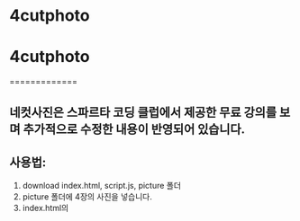 # 4cutphoto


# 4cutphoto
=============

네컷사진은 스파르타 코딩 클럽에서 제공한 무료 강의를 보며 추가적으로 수정한 내용이 반영되어 있습니다.
-------------



## 사용법:
  1. download index.html, script.js, picture 폴더
  2. picture 폴더에 4장의 사진을 넣습니다.
  3. index.html의 <style>에 있는 #image{} 안에
      ```css
      background-image: url('이미지링크');
      ```
  를 추가합니다.
  
## insert video:
  만약 네번째 사진을 video로 대체하려면 <body>의 <div id=image4> 대신,
 ```html
  <div class="photo-frame">
     <iframe class="video"
             src=""
             frameborder="0"
  </div>
 ```
   로 코드를 대체합니다.
 +) script.js 에서도 4번째 이미지에 대한 내용을 삭제할 수 있습니다.
     
 ## replace background image:
    index.html 의 <style>에서 body tag를 찾아 background-image의 링크를 원하는 이미지로 바꿔줍니다.
 

